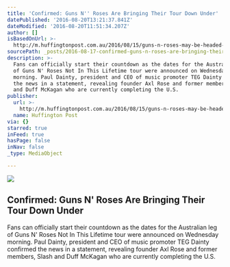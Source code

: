 ```yaml
---
title: 'Confirmed: Guns N'' Roses Are Bringing Their Tour Down Under'
datePublished: '2016-08-20T13:21:37.841Z'
dateModified: '2016-08-20T11:51:34.207Z'
author: []
isBasedOnUrl: >-
  http://m.huffingtonpost.com.au/2016/08/15/guns-n-roses-may-be-headed-for-australia-melbourne-billboard-s/
sourcePath: _posts/2016-08-17-confirmed-guns-n-roses-are-bringing-their-tour-down-under.md
description: >-
  Fans can officially start their countdown as the dates for the Australian leg
  of Guns N' Roses Not In This Lifetime tour were announced on Wednesday
  morning. Paul Dainty, president and CEO of music promoter TEG Dainty confirmed
  the news in a statement, revealing founder Axl Rose and former members, Slash
  and Duff McKagan who are currently completing the U.S.
publisher:
  url: >-
    http://m.huffingtonpost.com.au/2016/08/15/guns-n-roses-may-be-headed-for-australia-melbourne-billboard-s/
  name: Huffington Post
via: {}
starred: true
inFeed: true
hasPage: false
inNav: false
_type: MediaObject

---
```

<article style=""><img src="http://o.aolcdn.com/dims-shared/dims3/GLOB/crop/960x481+0+53/resize/630x315!/format/jpg/quality/85/http%3A%2F%2Fo.aolcdn.com%2Fhss%2Fstorage%2Fmidas%2Fd97c02bd1b4caed7c21dceced99ba684%2F204206539%2Fgunsnroses.jpg" /><h1>Confirmed: Guns N' Roses Are Bringing Their Tour Down Under</h1><p>Fans can officially start their countdown as the dates for the Australian leg of Guns N' Roses Not In This Lifetime tour were announced on Wednesday morning. Paul Dainty, president and CEO of music promoter TEG Dainty confirmed the news in a statement, revealing founder Axl Rose and former members, Slash and Duff McKagan who are currently completing the U.S.</p></article>